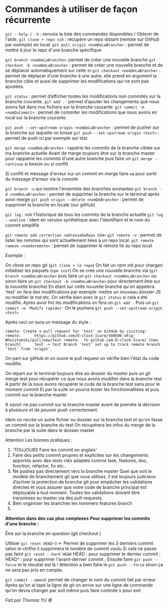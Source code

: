 # Commandes à utiliser de façon récurrente

`git --help / -h` : renvoie la liste des commandes disponibles / Obtenir de l'aide.
`git clone + repo ssh` : récupère un repo distant (remote sur GitHub par exemple) en local.
`git pull origin <nomDeLaBranche>` : permet de mettre à jour le repo d'une branche spécifique

`git branch <nomDeLaBranche>`: permet de créer une nouvelle branche
`git checkout -b <nomDeLaBranche>` : permet de créer une nouvelle branche et de se déplacer automatiquement sur celle-ci
`git checkout <nomDeLaBranche>` : permet de déplacer d’une branche à une autre, elle prend en argument la branche cible et aussi de supprimer les modifications qui ne sont pas ajoutées.

`git status` : permet d’afficher toutes les modifications non commités sur la branche courante.
`git add .` : permet d’ajouter les changements que nous avons fait dans nos fichiers sur la branche courante.
`git commit -m <nomDuCommit>` : permet de commiter les modifications que nous avons en local sur la branche courante.

`git push --set-upstream origin <nomDeLaBranche>` : permet de pusher sur la branche sur laquelle on bosse
`git push --set-upstream origin <test>` : permet de push ici par exemple sur test

`git merge <nomDeLaBranche>` : rapatrie les commits de la branche ciblée sur ma branche actuelle
Avant de merge toujours être sur la branche master pour rappatrié les commits d'une autre branche
puis faire un `git merge --continue` si besoin ou si conflit 

Si conflit et message d'erreur sur un commit en merge faire `wq` pour sortir du message d'erreur via la console 

`git branch -a` qui montre l'ensemble des branches existantes
`git branch -d <nomDeLaBranche>` : permet de supprimer la branche sur le terminal après avoir merge
`git push origin --delete <nomDeBranche>` : permet de supprimer la branche en locale (sur gitHub)

`git log` : voir l’historique de tous les commits de la branche actuelle
`git log --oneline` : idem en version synthétique avec l'identifiant et le nom du commit simplifié

`git remote add correction <adresseDuRepo SSH>`
`git remote -v` : permet de lister les remotes qui sont actuellement liées à un repo local.
`git remote remove <nomduremote>` : permet de supprimer le remote lié au repo local

<!-- `git fetch` : permet de rechercher et afficher les changements sur un remote passé en argument, qui ne sont pas présent en local, sans aucun transfert de fichiers. ne modifie rien. Récupère les infos du répertoire distant, par défaut `git fetch origin master` Pas réelement utilisable et non fonctionnel sur la console pour ma part-->

*Exemple :*

On clone un repo git (`git clone + le repo`)
On fait un npm init pour charger/ initialiser les paquets (`npm init`)
On se crée une nouvelle branche via (`git branch <nomDeLaBranche>` puis faire un `git checkout <nomDeLaBranche>` ou sinon faire un `git checkout -b <nomDeLaBranche>` pour directement être sur la nouvelle branche)
En étant sur cette nouvelle branche qu'on appelera 'test' on fera des modifications par exemple: mettre un nouveau dossier JS ou modifier le md etc.
On vérifie bien avec le `git status` si cela a été modifié.
Après avoir fini les modifications on fera un `git add .`
Puis un `git commit -m 'Modifs rapides'`
On le pushera `git push --set-upstream origin <test>`

Après ceci on aura un message du style :

`remote: Create a pull request for 'test' on GitHub by visiting:
remote:      https://github.com/O-clock-Icare/S04E06-oFig-Whoistomiki/pull/new/test
remote: 
To github.com:O-clock-Icare/
[new branch]      test -> test
Branch 'test' set up to track remote branch 'test' from 'origin'.`

On part sur gitHub et on ouvre le pull request on vérifie bien l'état du code modifié.

On repart sur le terminal toujours être au dossier du master puis un git merge test pour récupérer ce que nous avons modifier dans la branche test
A partir de là nous avons récupérer le code de la branche test sans pour le moment commit
Et par la suite on pourra tester les fonctionnalitées et puis commit sur la branche master

A savoir ne pas commit sur la branche master avant de prendre la décision à plusieurs et de pouvoir push correctement.

Idem on recrée un autre fichier ou dossier sur la branche test et qu'on fasse un commit sur la branche du test
On récupérera les infos du merge de la branche par la suite dans le dossier master

Attention
Les bonnes pratiques :
1. 'TOUJOURS Faire les commit en anglais'
2. Faire des petits commit propres et explicites sur les changements apportés avec des mots clés adaptés comme task, features, doc, fonction, refactor, fix etc..
3. Ne pushez pas directement vers la branche master
Quel que soit le modèle de branchement git que vous utilisez, il est toujours judicieux d’activer la protection de branche git pour empêcher les validations directes et vous assurer que votre code de branche principal est déployable à tout moment. Toutes les validations doivent être transmises au master via des pull-requests.
4. Bien organiser les branches les nommers features branch
5. 

**Attention dans des cas plus complexes**
**Pour supprimer les commits d'une branche :**

Être sur la branche en question (git checkout <nomDeLaBranche>)

Utiliser `git reset HEAD~3` <- Permet de supprimer les 3 derniers commit selon le chiffre il supprimera le nombre de commit voulu
Si cela ne passe pas faire `git reset --hard HEAD`
HEAD : pour supprimer le dernier commit ;
HEAD^ : pour supprimer l'avant-dernier commit ;
Ensuite faire `git push --force` et le résultat est là !
Attention a bien faire le `git push --force` sinon ça ne sera pas pris en compte.

`git commit --amend`: permet de changer le nom du commit fait par erreur
Après qu'on ai tapé la ligne de git on arrive sur une ligne de commande qu'on devra changer par soit même puis faire controle x pour exit

*Fait par Thomas YU ©*
